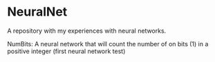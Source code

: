 # NeuralNet
A repository with my experiences with neural networks.

NumBits: A neural network that will count the number of on bits (1) in a positive integer (first neural network test)
